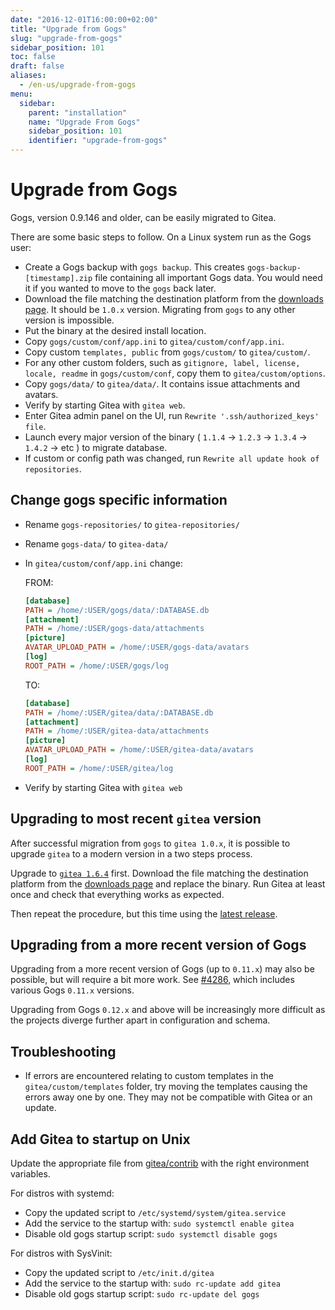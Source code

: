 ```yaml
---
date: "2016-12-01T16:00:00+02:00"
title: "Upgrade from Gogs"
slug: "upgrade-from-gogs"
sidebar_position: 101
toc: false
draft: false
aliases:
  - /en-us/upgrade-from-gogs
menu:
  sidebar:
    parent: "installation"
    name: "Upgrade From Gogs"
    sidebar_position: 101
    identifier: "upgrade-from-gogs"
---
```


# Upgrade from Gogs

Gogs, version 0.9.146 and older, can be easily migrated to Gitea.

There are some basic steps to follow. On a Linux system run as the Gogs user:

* Create a Gogs backup with `gogs backup`. This creates `gogs-backup-[timestamp].zip` file
  containing all important Gogs data. You would need it if you wanted to move to the `gogs` back later.
* Download the file matching the destination platform from the [downloads page](https://dl.gitea.com/gitea/).
 It should be `1.0.x` version. Migrating from `gogs` to any other version is impossible.
* Put the binary at the desired install location.
* Copy `gogs/custom/conf/app.ini` to `gitea/custom/conf/app.ini`.
* Copy custom `templates, public` from `gogs/custom/` to `gitea/custom/`.
* For any other custom folders, such as `gitignore, label, license, locale, readme` in
  `gogs/custom/conf`, copy them to `gitea/custom/options`.
* Copy `gogs/data/` to `gitea/data/`. It contains issue attachments and avatars.
* Verify by starting Gitea with `gitea web`.
* Enter Gitea admin panel on the UI, run `Rewrite '.ssh/authorized_keys' file`.
* Launch every major version of the binary ( `1.1.4` → `1.2.3` → `1.3.4` → `1.4.2` →  etc ) to migrate database.
* If custom or config path was changed, run `Rewrite all update hook of repositories`.

## Change gogs specific information

* Rename `gogs-repositories/` to `gitea-repositories/`
* Rename `gogs-data/` to `gitea-data/`
* In `gitea/custom/conf/app.ini` change:

  FROM:

  ```ini
  [database]
  PATH = /home/:USER/gogs/data/:DATABASE.db
  [attachment]
  PATH = /home/:USER/gogs-data/attachments
  [picture]
  AVATAR_UPLOAD_PATH = /home/:USER/gogs-data/avatars
  [log]
  ROOT_PATH = /home/:USER/gogs/log
  ```

  TO:

  ```ini
  [database]
  PATH = /home/:USER/gitea/data/:DATABASE.db
  [attachment]
  PATH = /home/:USER/gitea-data/attachments
  [picture]
  AVATAR_UPLOAD_PATH = /home/:USER/gitea-data/avatars
  [log]
  ROOT_PATH = /home/:USER/gitea/log
  ```

* Verify by starting Gitea with `gitea web`

## Upgrading to most recent `gitea` version

After successful migration from `gogs` to `gitea 1.0.x`, it is possible to upgrade `gitea` to a modern version
in a two steps process.

Upgrade to [`gitea 1.6.4`](https://dl.gitea.com/gitea/1.6.4/) first. Download the file matching
the destination platform from the [downloads page](https://dl.gitea.com/gitea/1.6.4/) and replace the binary.
Run Gitea at least once and check that everything works as expected.

Then repeat the procedure, but this time using the [latest release](https://dl.gitea.com/gitea/@version@/).

## Upgrading from a more recent version of Gogs

Upgrading from a more recent version of Gogs (up to `0.11.x`) may also be possible, but will require a bit more work.
See [#4286](https://github.com/go-gitea/gitea/issues/4286), which includes various Gogs `0.11.x` versions.

Upgrading from Gogs `0.12.x` and above will be increasingly more difficult as the projects diverge further apart in configuration and schema.

## Troubleshooting

* If errors are encountered relating to custom templates in the `gitea/custom/templates`
  folder, try moving the templates causing the errors away one by one. They may not be
  compatible with Gitea or an update.

## Add Gitea to startup on Unix

Update the appropriate file from [gitea/contrib](https://github.com/go-gitea/gitea/tree/main/contrib)
with the right environment variables.

For distros with systemd:

* Copy the updated script to `/etc/systemd/system/gitea.service`
* Add the service to the startup with: `sudo systemctl enable gitea`
* Disable old gogs startup script: `sudo systemctl disable gogs`

For distros with SysVinit:

* Copy the updated script to `/etc/init.d/gitea`
* Add the service to the startup with: `sudo rc-update add gitea`
* Disable old gogs startup script: `sudo rc-update del gogs`
